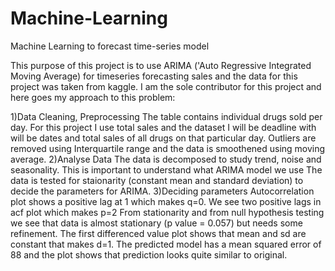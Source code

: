 # Machine-Learning
Machine Learning to forecast time-series model

This purpose of this project is to use ARIMA ('Auto Regressive Integrated Moving Average) for timeseries forecasting sales and the data for this project was taken from kaggle.
I am the sole contributor for this project and here goes my approach to this problem:

1)Data Cleaning, Preprocessing
The table contains individual drugs sold per day. For this project I use total sales and the dataset I will be deadline with will be dates and total sales of all drugs on that particular day. Outliers are removed using Interquartile range and the data is smoothened using moving average. 
2)Analyse Data
The data is decomposed to study trend, noise and seasonality. This is important to understand what ARIMA model we use
The data is tested for staionarity (constant mean and standard deviation) to decide the parameters for ARIMA.
3)Deciding parameters
Autocorrelation plot shows a positive lag at 1 which makes q=0. We see two positive lags in acf plot which makes p=2
From stationarity and from null hypothesis testing we see that data is almost stationary (p value = 0.057) but needs some refinement. The first differenced value plot shows that mean and sd are constant that makes d=1.
The predicted model has a mean squared error of 88 and the plot shows that prediction looks quite similar to original.



